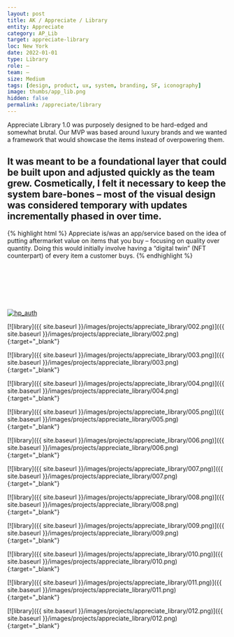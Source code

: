 ```yaml
---
layout: post
title: AK / Appreciate / Library
entity: Appreciate
category: AP_Lib
target: appreciate-library
loc: New York
date: 2022-01-01
type: Library
role: –
team: –
size: Medium
tags: [design, product, ux, system, branding, SF, iconography]
image: thumbs/app_lib.png
hidden: false
permalink: /appreciate/library
---
```


<div class="bg_color_none">
<div class="large_words">
Appreciate Library 1.0 was purposely designed to be hard-edged and somewhat brutal. Our MVP was based around luxury brands and we wanted a framework that would showcase the items instead of overpowering them.
</div>
</div>

## It was meant to be a foundational layer that could be built upon and adjusted quickly as the team grew. Cosmetically, I felt it necessary to keep the system bare-bones – most of the visual design was considered temporary with updates incrementally phased in over time. 

{% highlight html %}
Appreciate is/was an app/service based on the idea of putting aftermarket value on items that you buy – focusing on quality over quantity. Doing this would initially involve having a “digital twin” (NFT counterpart) of every item a customer buys.
{% endhighlight %}

<div class="library_divider_02" style="height: 100px"></div>

<div class="hp_container_pc4" style="padding: 0px">
	<a href="{{site.baseurl}}/images/projects/appreciate_library/002.png" target="_blank">
	<img src="{{site.baseurl}}/images/projects/appreciate_library/002.png" alt="hp_auth"></a>
</div>


[![library]({{ site.baseurl }}/images/projects/appreciate_library/002.png)]({{ site.baseurl }}/images/projects/appreciate_library/002.png){:target="_blank"}

[![library]({{ site.baseurl }}/images/projects/appreciate_library/003.png)]({{ site.baseurl }}/images/projects/appreciate_library/003.png){:target="_blank"}

[![library]({{ site.baseurl }}/images/projects/appreciate_library/004.png)]({{ site.baseurl }}/images/projects/appreciate_library/004.png){:target="_blank"}

[![library]({{ site.baseurl }}/images/projects/appreciate_library/005.png)]({{ site.baseurl }}/images/projects/appreciate_library/005.png){:target="_blank"}

[![library]({{ site.baseurl }}/images/projects/appreciate_library/006.png)]({{ site.baseurl }}/images/projects/appreciate_library/006.png){:target="_blank"}

[![library]({{ site.baseurl }}/images/projects/appreciate_library/007.png)]({{ site.baseurl }}/images/projects/appreciate_library/007.png){:target="_blank"}

[![library]({{ site.baseurl }}/images/projects/appreciate_library/008.png)]({{ site.baseurl }}/images/projects/appreciate_library/008.png){:target="_blank"}

[![library]({{ site.baseurl }}/images/projects/appreciate_library/009.png)]({{ site.baseurl }}/images/projects/appreciate_library/009.png){:target="_blank"}

[![library]({{ site.baseurl }}/images/projects/appreciate_library/010.png)]({{ site.baseurl }}/images/projects/appreciate_library/010.png){:target="_blank"}

[![library]({{ site.baseurl }}/images/projects/appreciate_library/011.png)]({{ site.baseurl }}/images/projects/appreciate_library/011.png){:target="_blank"}

[![library]({{ site.baseurl }}/images/projects/appreciate_library/012.png)]({{ site.baseurl }}/images/projects/appreciate_library/012.png){:target="_blank"}